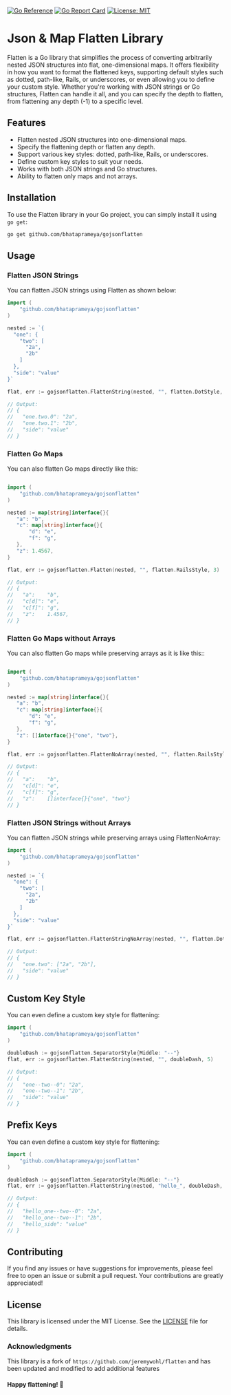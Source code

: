 [![Go Reference](https://pkg.go.dev/badge/github.com/jeremywohl/flatten.svg)](https://pkg.go.dev/github.com/bhataprameya/gojsonflatten)
[![Go Report Card](https://goreportcard.com/badge/gojp/goreportcard)](https://goreportcard.com/report/github.com/bhataprameya/gojsonflatten) 
[![License: MIT](https://img.shields.io/badge/License-MIT-yellow.svg)](https://github.com/bhataprameya/gojsonflatten/blob/main/LICENSE)

# Json & Map Flatten Library

Flatten is a Go library that simplifies the process of converting arbitrarily nested JSON structures into flat, one-dimensional maps. It offers flexibility in how you want to format the flattened keys, supporting default styles such as dotted, path-like, Rails, or underscores, or even allowing you to define your custom style. Whether you're working with JSON strings or Go structures, Flatten can handle it all, and you can specify the depth to flatten, from flattening any depth (-1) to a specific level.

## Features

- Flatten nested JSON structures into one-dimensional maps.
- Specify the flattening depth or flatten any depth.
- Support various key styles: dotted, path-like, Rails, or underscores.
- Define custom key styles to suit your needs.
- Works with both JSON strings and Go structures.
- Ability to flatten only maps and not arrays.

## Installation

To use the Flatten library in your Go project, you can simply install it using `go get`:

```bash
go get github.com/bhataprameya/gojsonflatten
```

## Usage

### Flatten JSON Strings

You can flatten JSON strings using Flatten as shown below:

```GO
import (
    "github.com/bhataprameya/gojsonflatten"
)

nested := `{
  "one": {
    "two": [
      "2a",
      "2b"
    ]
  },
  "side": "value"
}`

flat, err := gojsonflatten.FlattenString(nested, "", flatten.DotStyle, -1)

// Output:
// {
//   "one.two.0": "2a",
//   "one.two.1": "2b",
//   "side": "value"
// }
```

### Flatten Go Maps

You can also flatten Go maps directly like this:

```GO

import (
    "github.com/bhataprameya/gojsonflatten"
)

nested := map[string]interface{}{
   "a": "b",
   "c": map[string]interface{}{
       "d": "e",
       "f": "g",
   },
   "z": 1.4567,
}

flat, err := gojsonflatten.Flatten(nested, "", flatten.RailsStyle, 3)

// Output:
// {
//   "a":    "b",
//   "c[d]": "e",
//   "c[f]": "g",
//   "z":    1.4567,
// }
```

### Flatten Go Maps without Arrays

You can also flatten Go maps while preserving arrays as it is like this::

```GO

import (
    "github.com/bhataprameya/gojsonflatten"
)

nested := map[string]interface{}{
   "a": "b",
   "c": map[string]interface{}{
       "d": "e",
       "f": "g",
   },
   "z": []interface{}{"one", "two"},
}

flat, err := gojsonflatten.FlattenNoArray(nested, "", flatten.RailsStyle, 3)

// Output:
// {
//   "a":    "b",
//   "c[d]": "e",
//   "c[f]": "g",
//   "z":    []interface{}{"one", "two"}
// }
```

### Flatten JSON Strings without Arrays

You can flatten JSON strings while preserving arrays using FlattenNoArray:

```GO
import (
    "github.com/bhataprameya/gojsonflatten"
)

nested := `{
  "one": {
    "two": [
      "2a",
      "2b"
    ]
  },
  "side": "value"
}`

flat, err := gojsonflatten.FlattenStringNoArray(nested, "", flatten.DotStyle, -1)

// Output:
// {
//   "one.two": ["2a", "2b"],
//   "side": "value"
// }

```

## Custom Key Style

You can even define a custom key style for flattening:

```GO
import (
    "github.com/bhataprameya/gojsonflatten"
)

doubleDash := gojsonflatten.SeparatorStyle{Middle: "--"}
flat, err := gojsonflatten.FlattenString(nested, "", doubleDash, 5)

// Output:
// {
//   "one--two--0": "2a",
//   "one--two--1": "2b",
//   "side": "value"
// }
```

## Prefix Keys

You can even define a custom key style for flattening:

```GO
import (
    "github.com/bhataprameya/gojsonflatten"
)

doubleDash := gojsonflatten.SeparatorStyle{Middle: "--"}
flat, err := gojsonflatten.FlattenString(nested, "hello_", doubleDash, 5)

// Output:
// {
//   "hello_one--two--0": "2a",
//   "hello_one--two--1": "2b",
//   "hello_side": "value"
// }
```

## Contributing

If you find any issues or have suggestions for improvements, please feel free to open an issue or submit a pull request. Your contributions are greatly appreciated!

## License

This library is licensed under the MIT License. See the [LICENSE](LICENSE) file for details.

### Acknowledgments

This library is a fork of `https://github.com/jeremywohl/flatten` and has been updated and modified to add additional features

#### Happy flattening! 🚀
